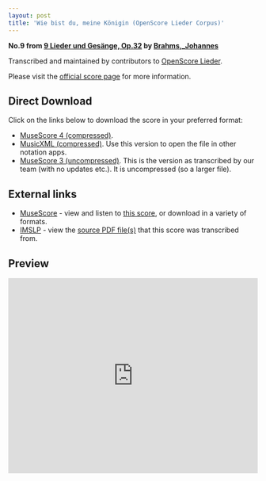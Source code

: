 ```yaml
---
layout: post
title: 'Wie bist du, meine Königin (OpenScore Lieder Corpus)'
---
```


__No.9 from [9 Lieder und Gesänge, Op.32](https://fourscoreandmore.org/OpenScore/Brahms%2C_Johannes/9_Lieder_und_Ges%C3%A4nge%2C_Op.32/) by [Brahms,_Johannes](https://fourscoreandmore.org/OpenScore/Brahms%2C_Johannes)__

Transcribed and maintained by contributors to [OpenScore Lieder].

Please visit the [official score page] for more information.

[official score page]: https://musescore.com/openscore-lieder-corpus/scores/5846100
[OpenScore Lieder]: https://musescore.com/openscore-lieder-corpus

## Direct Download

Click on the links below to download the score in your preferred format:
- [MuseScore 4 (compressed)](https://fourscoreandmore.org/OpenScore/Brahms%2C_Johannes/9_Lieder_und_Ges%C3%A4nge%2C_Op.32/9_Wie_bist_du%2C_meine_K%C3%B6nigin.mscz).
- [MusicXML (compressed)](https://fourscoreandmore.org/OpenScore/Brahms%2C_Johannes/9_Lieder_und_Ges%C3%A4nge%2C_Op.32/9_Wie_bist_du%2C_meine_K%C3%B6nigin.mxl). Use this version to open the file in other notation apps.
- [MuseScore 3 (uncompressed)](https://raw.githubusercontent.com/OpenScore/Lieder/refs/heads/main/scores/Brahms%2C_Johannes/9_Lieder_und_Ges%C3%A4nge%2C_Op.32/9_Wie_bist_du%2C_meine_K%C3%B6nigin/lc5846100.mscx). This is the version as transcribed by our team (with no updates etc.). It is uncompressed (so a larger file).

## External links

- [MuseScore] - view and listen to [this score][MuseScore], or download in a variety of formats.
- [IMSLP] - view the [source PDF file(s)][IMSLP] that this score was transcribed from.

[MuseScore]: https://musescore.com/score/5846100
[IMSLP]: https://imslp.org/wiki/Special:ReverseLookup/97708

## Preview

<iframe width="100%" height="394" src="https://musescore.com/openscore-lieder-corpus/scores/5846100/embed" frameborder="0" allowfullscreen allow="autoplay; fullscreen"></iframe>
